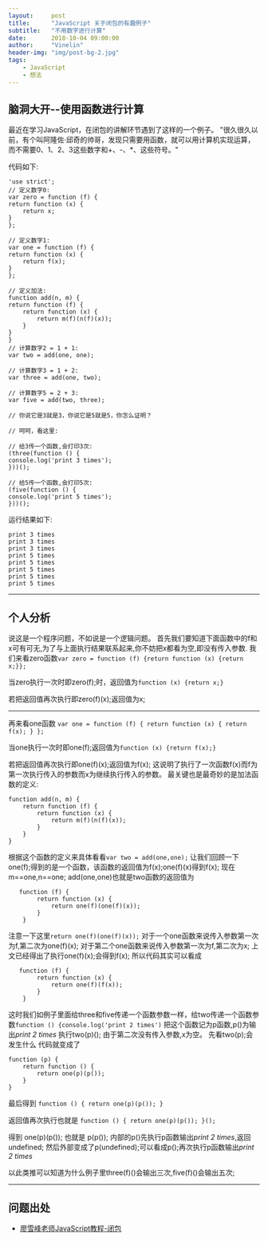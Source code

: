 ```yaml
---
layout:     post
title:      "JavaScript 关于闭包的有趣例子"
subtitle:   "不用数字进行计算"
date:       2018-10-04 09:00:00
author:     "Vinelin"
header-img: "img/post-bg-2.jpg"
tags:
    - JavaScript
    - 想法
---
```


## 脑洞大开--使用函数进行计算

最近在学习JavaScript，在闭包的讲解环节遇到了这样的一个例子。
"很久很久以前，有个叫阿隆佐·邱奇的帅哥，发现只需要用函数，就可以用计算机实现运算，而不需要0、1、2、3这些数字和+、-、\*、这些符号。"

代码如下:

    'use strict';
    // 定义数字0:
    var zero = function (f) {
    return function (x) {
        return x;
    }
    };

    // 定义数字1:
    var one = function (f) {
    return function (x) {
        return f(x);
    }
    };

    // 定义加法:
    function add(n, m) {
    return function (f) {
        return function (x) {
            return m(f)(n(f)(x));
        }
    }
    }
    // 计算数字2 = 1 + 1:
    var two = add(one, one);

    // 计算数字3 = 1 + 2:
    var three = add(one, two);

    // 计算数字5 = 2 + 3:
    var five = add(two, three);

    // 你说它是3就是3，你说它是5就是5，你怎么证明？

    // 呵呵，看这里:

    // 给3传一个函数,会打印3次:
    (three(function () {
    console.log('print 3 times');
    }))();

    // 给5传一个函数,会打印5次:
    (five(function () {
    console.log('print 5 times');
    }))();

运行结果如下:

    print 3 times
    print 3 times
    print 3 times
    print 5 times
    print 5 times
    print 5 times
    print 5 times
    print 5 times

---

## 个人分析
说这是一个程序问题，不如说是一个逻辑问题。
首先我们要知道下面函数中的f和x可有可无,为了与上面执行结果联系起来,你不妨把x都看为空,即没有传入参数.
我们来看zero函数`var zero = function (f) {return function (x) {return x;}};`

当zero执行一次时即zero(f);时，返回值为`function (x) {return x;}`

若把返回值再次执行即zero(f)(x);返回值为x;
- - -
再来看one函数
`var one = function (f) {
    return function (x) {
        return f(x);
    }
    };`

当one执行一次时即one(f);返回值为`function (x) {return f(x);}`

若把返回值再次执行即one(f)(x);返回值为f(x);
这说明了执行了一次函数f(x)而f为第一次执行传入的参数而x为继续执行传入的参数。
最关键也是最奇妙的是加法函数的定义:

    function add(n, m) {
        return function (f) {
            return function (x) {
                return m(f)(n(f)(x));
            }
        }
    }

根据这个函数的定义来具体看看`var two = add(one,one);`
让我们回顾一下one(f);得到的是一个函数，该函数的返回值为f(x);one(f)(x)得到f(x);
现在 m==one,n==one;
add(one,one)也就是two函数的返回值为

       function (f) {
            return function (x) {
                return one(f)(one(f)(x));
            }
        }

注意一下这里`return one(f)(one(f)(x));`
对于一个one函数来说传入参数第一次为f,第二次为one(f)(x);
对于第二个one函数来说传入参数第一次为f,第二次为x;
上文已经得出了执行one(f)(x);会得到f(x);
所以代码其实可以看成

       function (f) {
            return function (x) {
                return one(f)(f(x));
            }
        }

这时我们如例子里面给three和five传递一个函数参数一样，给two传递一个函数参数`function () {console.log('print 2 times')`
把这个函数记为p函数,p()为输出*print 2 times*
执行two(p)();
由于第二次没有传入参数,x为空。
先看two(p);会发生什么
代码就变成了

    function (p) {
        return function () {
            return one(p)(p());
        }
    }

最后得到
`function () {
                return one(p)(p());
            }`

返回值再次执行也就是
`function () {
                return one(p)(p());
            }();`

得到 one(p)(p());
也就是  p(p());
内部的p()先执行p函数输出*print 2 times*,返回undefined;
然后外部变成了p(undefined);可以看成p();再次执行p函数输出*print 2 times*

以此类推可以知道为什么例子里three(f)()会输出三次,five(f)()会输出五次;

---

## 问题出处

* [廖雪峰老师JavaScript教程-闭包](https://www.liaoxuefeng.com/wiki/001434446689867b27157e896e74d51a89c25cc8b43bdb3000/00143449934543461c9d5dfeeb848f5b72bd012e1113d15000#0)
